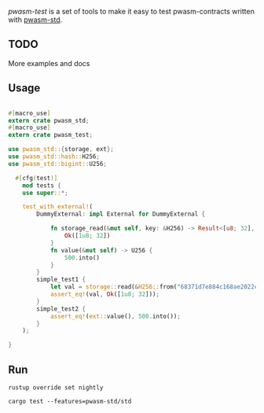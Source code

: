 *pwasm-test* is a set of tools to make it easy to test pwasm-contracts written with [pwasm-std](https://github.com/NikVolf/pwasm-std).

## TODO
More examples and docs

## Usage

```rust

#[macro_use]
extern crate pwasm_std;
#[macro_use]
extern crate pwasm_test;

use pwasm_std::{storage, ext};
use pwasm_std::hash::H256;
use pwasm_std::bigint::U256;

  #[cfg(test)]
    mod tests {
    use super::*;

    test_with_external!(
        DummyExternal: impl External for DummyExternal {

            fn storage_read(&mut self, key: &H256) -> Result<[u8; 32], Error> {
                Ok([1u8; 32])
            }
            fn value(&mut self) -> U256 {
                500.into()
            }
        }
        simple_test1 {
            let val = storage::read(&H256::from("68371d7e884c168ae2022c82bd837d51837718a7f7dfb7aa3f753074a35e1d87"));
            assert_eq!(val, Ok([1u8; 32]));
        }
        simple_test2 {
            assert_eq!(ext::value(), 500.into());
        }
    );

}
```

## Run

`rustup override set nightly`

`cargo test --features=pwasm-std/std`
